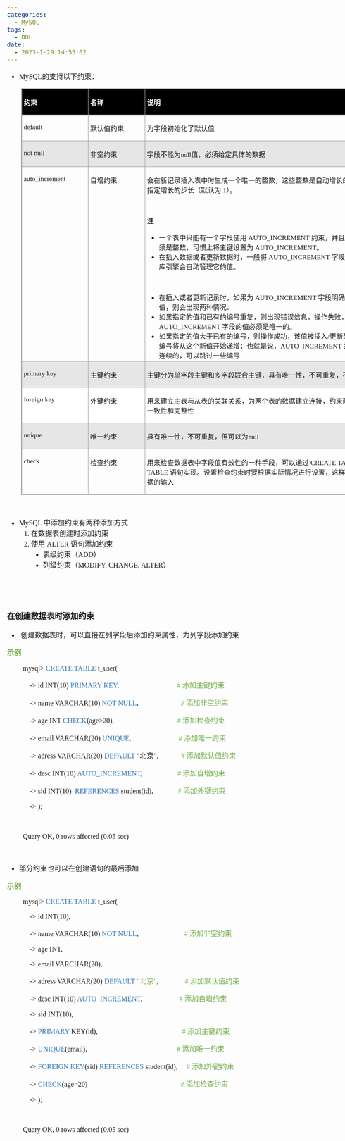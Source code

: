 ```yaml
---
categories:
  - MySQL
tags:
  - DDL
date:
  - 2023-1-29 14:55:02
---
```


<body lang=zh-CN style='font-family:"Microsoft YaHei UI";font-size:12.0pt'>
<!--StartFragment-->

<div style='direction:ltr;border-width:100%'>

<div style='direction:ltr;margin-top:0in;margin-left:0in;width:8.9604in'>

<div style='direction:ltr;margin-top:0in;margin-left:0in;width:8.9604in'>

<ul type=disc style='direction:ltr;unicode-bidi:embed;margin-top:0in;
 margin-bottom:0in'>
 <li style='margin-top:0;margin-bottom:0;vertical-align:middle'><span
     style='font-family:"Comic Sans MS";font-size:12.0pt'>MySQL</span><span
     style='font-family:"Microsoft YaHei UI";font-size:12.0pt'>的支持以下约束：</span></li>
</ul>

<div style='direction:ltr'>

<table border=1 cellpadding=0 cellspacing=0 valign=top style='direction:ltr;
 border-collapse:collapse;border-style:solid;border-color:#A3A3A3;border-width:
 1pt;margin-left:.3333in' title="" summary="">
 <tr>
  <td style='border-style:solid;border-color:#A3A3A3;border-width:1pt;
  background-color:black;vertical-align:top;width:1.4791in;padding:2.0pt 3.0pt 2.0pt 3.0pt'>
  <p style='font-family:"Microsoft YaHei UI";font-size:11.5pt;
  color:white'><span style='font-weight:bold'>约束</span></p>
  </td>
  <td style='border-style:solid;border-color:#A3A3A3;border-width:1pt;
  background-color:black;vertical-align:top;width:1.2506in;padding:2.0pt 3.0pt 2.0pt 3.0pt'>
  <p style='font-family:"Microsoft YaHei UI";font-size:11.5pt;
  color:white'><span style='font-weight:bold'>名称</span></p>
  </td>
  <td style='border-style:solid;border-color:#A3A3A3;border-width:1pt;
  background-color:black;vertical-align:top;width:5.6833in;padding:2.0pt 3.0pt 2.0pt 3.0pt'>
  <p style='font-family:"Microsoft YaHei UI";font-size:11.5pt;
  color:white'><span style='font-weight:bold'>说明</span></p>
  </td>
 </tr>
 <tr>
  <td style='border-style:solid;border-color:#A3A3A3;border-width:1pt;
  vertical-align:top;width:1.4791in;padding:2.0pt 3.0pt 2.0pt 3.0pt'>
  <p style='font-family:"Comic Sans MS";font-size:11.5pt'>default</p>
  </td>
  <td style='border-style:solid;border-color:#A3A3A3;border-width:1pt;
  vertical-align:top;width:1.2506in;padding:2.0pt 3.0pt 2.0pt 3.0pt'>
  <p style='font-family:"Microsoft YaHei UI";font-size:11.5pt'>默认值约束</p>
  </td>
  <td style='border-style:solid;border-color:#A3A3A3;border-width:1pt;
  vertical-align:top;width:5.6833in;padding:2.0pt 3.0pt 2.0pt 3.0pt'>
  <p style='font-family:"Microsoft YaHei UI";font-size:11.5pt'>为字段初始化了默认值</p>
  </td>
 </tr>
 <tr>
  <td style='border-style:solid;border-color:#A3A3A3;border-width:1pt;
  background-color:#E7E6E6;vertical-align:top;width:1.4791in;padding:2.0pt 3.0pt 2.0pt 3.0pt'>
  <p style='font-family:"Comic Sans MS";font-size:11.5pt'>not null</p>
  </td>
  <td style='border-style:solid;border-color:#A3A3A3;border-width:1pt;
  background-color:#E7E6E6;vertical-align:top;width:1.2506in;padding:2.0pt 3.0pt 2.0pt 3.0pt'>
  <p style='font-family:"Microsoft YaHei UI";font-size:11.5pt'>非空约束</p>
  </td>
  <td style='border-style:solid;border-color:#A3A3A3;border-width:1pt;
  background-color:#E7E6E6;vertical-align:top;width:5.6833in;padding:2.0pt 3.0pt 2.0pt 3.0pt'>
  <p style='font-size:11.5pt'><span style='font-family:"Microsoft YaHei UI"'>字段不能为</span><span
  style='font-family:"Comic Sans MS"'>null</span><span style='font-family:"Microsoft YaHei UI"'>值，必须给定具体的数据</span></p>
  </td>
 </tr>
 <tr>
  <td style='border-style:solid;border-color:#A3A3A3;border-width:1pt;
  vertical-align:top;width:1.4791in;padding:2.0pt 3.0pt 2.0pt 3.0pt'>
  <p style='font-family:"Comic Sans MS";font-size:11.5pt'
  lang=en-US>auto_increment</p>
  </td>
  <td style='border-style:solid;border-color:#A3A3A3;border-width:1pt;
  vertical-align:top;width:1.2506in;padding:2.0pt 3.0pt 2.0pt 3.0pt'>
  <p style='font-family:"Microsoft YaHei UI";font-size:11.5pt'>自增约束</p>
  </td>
  <td style='border-style:solid;border-color:#A3A3A3;border-width:1pt;
  vertical-align:top;width:5.8152in;padding:2.0pt 3.0pt 2.0pt 3.0pt'>
  <p style='font-size:11.5pt'><span style='font-family:"Microsoft YaHei UI"'>会在新记录插入表中时生成一个唯一的整数，这些整数是自动增长的，用户还可以指定增长的步长（默认为</span><span
  style='font-family:"Comic Sans MS"'> 1</span><span style='font-family:"Microsoft YaHei UI"'>）。</span></p>
  <p style='font-family:"Comic Sans MS";font-size:11.5pt'>&nbsp;</p>
  <p style='font-family:"Microsoft YaHei UI";font-size:11.5pt'><span
  style='font-weight:bold'>注</span></p>
  <ul type=disc style='direction:ltr;unicode-bidi:embed;margin-top:0in;
   margin-bottom:0in'>
   <li style='margin-top:0;margin-bottom:0;vertical-align:middle'><span
       style='font-family:"Microsoft YaHei UI";font-size:11.5pt'>一个表中只能有一个字段使用</span><span
       style='font-family:"Comic Sans MS";font-size:11.5pt'> AUTO_INCREMENT </span><span
       style='font-family:"Microsoft YaHei UI";font-size:11.5pt'>约束，并且该字段的类型必须是整数，习惯上将主键设置为</span><span
       style='font-family:"Comic Sans MS";font-size:11.5pt'> AUTO_INCREMENT</span><span
       style='font-family:"Microsoft YaHei UI";font-size:11.5pt'>。</span></li>
   <li style='margin-top:0;margin-bottom:0;vertical-align:middle'><span
       style='font-family:"Microsoft YaHei UI";font-size:11.5pt'>在插入数据或者更新数据时，一般将</span><span
       style='font-family:"Comic Sans MS";font-size:11.5pt'> AUTO_INCREMENT </span><span
       style='font-family:"Microsoft YaHei UI";font-size:11.5pt'>字段留空，因为数据库引擎会自动管理它的值。</span></li>
  </ul>
  <p style='margin-left:.375in;font-family:"Comic Sans MS";
  font-size:11.5pt'>&nbsp;</p>
  <ul type=disc style='direction:ltr;unicode-bidi:embed;margin-top:0in;
   margin-bottom:0in'>
   <li style='margin-top:0;margin-bottom:0;vertical-align:middle'><span
       style='font-family:"Microsoft YaHei UI";font-size:11.5pt'>在插入或者更新记录时，如果为</span><span
       style='font-family:"Comic Sans MS";font-size:11.5pt'> AUTO_INCREMENT </span><span
       style='font-family:"Microsoft YaHei UI";font-size:11.5pt'>字段明确地指定了一个值，则会出现两种情况：</span></li>
   <li style='margin-top:0;margin-bottom:0;vertical-align:middle'><span
       style='font-family:"Microsoft YaHei UI";font-size:11.5pt'>如果指定的值和已有的编号重复，则出现错误信息，操作失败，因为</span><span
       style='font-family:"Comic Sans MS";font-size:11.5pt'> AUTO_INCREMENT </span><span
       style='font-family:"Microsoft YaHei UI";font-size:11.5pt'>字段的值必须是唯一的。</span></li>
   <li style='margin-top:0;margin-bottom:0;vertical-align:middle'><span
       style='font-family:"Microsoft YaHei UI";font-size:11.5pt'>如果指定的值大于已有的编号，则操作成功，该值被插入</span><span
       style='font-family:"Comic Sans MS";font-size:11.5pt'>/</span><span
       style='font-family:"Microsoft YaHei UI";font-size:11.5pt'>更新到表中，下一个编号将从这个新值开始递增；也就是说，</span><span
       style='font-family:"Comic Sans MS";font-size:11.5pt'>AUTO_INCREMENT </span><span
       style='font-family:"Microsoft YaHei UI";font-size:11.5pt'>并不要求编号是连续的，可以跳过一些编号</span></li>
  </ul>
  </td>
 </tr>
 <tr>
  <td style='border-style:solid;border-color:#A3A3A3;border-width:1pt;
  background-color:#E7E6E6;vertical-align:top;width:1.4791in;padding:2.0pt 3.0pt 2.0pt 3.0pt'>
  <p style='font-family:"Comic Sans MS";font-size:11.5pt'>primary
  key</p>
  </td>
  <td style='border-style:solid;border-color:#A3A3A3;border-width:1pt;
  background-color:#E7E6E6;vertical-align:top;width:1.2506in;padding:2.0pt 3.0pt 2.0pt 3.0pt'>
  <p style='font-family:"Microsoft YaHei UI";font-size:11.5pt'>主键约束</p>
  </td>
  <td style='border-style:solid;border-color:#A3A3A3;border-width:1pt;
  background-color:#E7E6E6;vertical-align:top;width:5.7111in;padding:2.0pt 3.0pt 2.0pt 3.0pt'>
  <p style='font-size:11.5pt'><span style='font-family:"Microsoft YaHei UI"'>主键分为单字段主键和多字段联合主键，具有唯一性，不可重复，不可以为</span><span
  style='font-family:"Comic Sans MS"'>null</span></p>
  </td>
 </tr>
 <tr>
  <td style='border-style:solid;border-color:#A3A3A3;border-width:1pt;
  background-color:white;vertical-align:top;width:1.4791in;padding:2.0pt 3.0pt 2.0pt 3.0pt'>
  <p style='font-family:"Comic Sans MS";font-size:11.5pt'>foreign
  key</p>
  </td>
  <td style='border-style:solid;border-color:#A3A3A3;border-width:1pt;
  background-color:white;vertical-align:top;width:1.2506in;padding:2.0pt 3.0pt 2.0pt 3.0pt'>
  <p style='font-family:"Microsoft YaHei UI";font-size:11.5pt'>外键约束</p>
  </td>
  <td style='border-style:solid;border-color:#A3A3A3;border-width:1pt;
  background-color:white;vertical-align:top;width:5.7201in;padding:2.0pt 3.0pt 2.0pt 3.0pt'>
  <p style='font-family:"Microsoft YaHei UI";font-size:11.5pt'>用来建立主表与从表的关联关系，为两个表的数据建立连接，约束两个表中数据的一致性和完整性</p>
  </td>
 </tr>
 <tr>
  <td style='border-style:solid;border-color:#A3A3A3;border-width:1pt;
  background-color:#E7E6E6;vertical-align:top;width:1.4791in;padding:2.0pt 3.0pt 2.0pt 3.0pt'>
  <p style='font-family:"Comic Sans MS";font-size:11.5pt'>unique</p>
  </td>
  <td style='border-style:solid;border-color:#A3A3A3;border-width:1pt;
  background-color:#E7E6E6;vertical-align:top;width:1.2506in;padding:2.0pt 3.0pt 2.0pt 3.0pt'>
  <p style='font-family:"Microsoft YaHei UI";font-size:11.5pt'>唯一约束</p>
  </td>
  <td style='border-style:solid;border-color:#A3A3A3;border-width:1pt;
  background-color:#E7E6E6;vertical-align:top;width:5.6833in;padding:2.0pt 3.0pt 2.0pt 3.0pt'>
  <p style='font-size:11.5pt'><span style='font-family:"Microsoft YaHei UI"'>具有唯一性，不可重复，但可以为</span><span
  style='font-family:"Comic Sans MS"'>null</span></p>
  </td>
 </tr>
 <tr>
  <td style='border-style:solid;border-color:#A3A3A3;border-width:1pt;
  vertical-align:top;width:1.4791in;padding:2.0pt 3.0pt 2.0pt 3.0pt'>
  <p style='font-family:"Comic Sans MS";font-size:11.5pt'
  lang=en-US>check</p>
  </td>
  <td style='border-style:solid;border-color:#A3A3A3;border-width:1pt;
  vertical-align:top;width:1.2506in;padding:2.0pt 3.0pt 2.0pt 3.0pt'>
  <p style='font-family:"Microsoft YaHei UI";font-size:11.5pt'>检查约束</p>
  </td>
  <td style='border-style:solid;border-color:#A3A3A3;border-width:1pt;
  vertical-align:top;width:5.7243in;padding:2.0pt 3.0pt 2.0pt 3.0pt'>
  <p style='font-size:11.5pt'><span style='font-family:"Microsoft YaHei UI"'>用来检查数据表中字段值有效性的一种手段，可以通过</span><span
  style='font-family:"Comic Sans MS"'> CREATE TABLE </span><span
  style='font-family:"Microsoft YaHei UI"'>或</span><span style='font-family:
  "Comic Sans MS"'> ALTER TABLE </span><span style='font-family:"Microsoft YaHei UI"'>语句实现。设置检查约束时要根据实际情况进行设置，这样能够减少无效数据的输入</span></p>
  </td>
 </tr>
</table>

</div>

<p style='margin-left:.375in;font-family:"Comic Sans MS";font-size:
12.0pt' lang=en-US>&nbsp;</p>

<ul type=disc style='direction:ltr;unicode-bidi:embed;margin-top:0in;
 margin-bottom:0in'>
 <li style='margin-top:0;margin-bottom:0;vertical-align:middle'><span
     style='font-family:"Comic Sans MS";font-size:12.0pt' lang=en-US>MySQL </span><span
     style='font-family:"Microsoft YaHei UI";font-size:12.0pt' lang=zh-CN>中添加约束有两种添加方式</span></li>
 <ol type=1 style='direction:ltr;unicode-bidi:embed;margin-top:0in;margin-bottom:
  0in;font-family:"Comic Sans MS";font-size:12.0pt;font-weight:normal;
  font-style:normal'>
  <li value=1 style='margin-top:0;margin-bottom:0;vertical-align:middle'><span
      style='font-family:"Microsoft YaHei UI";font-size:12.0pt;font-weight:
      normal;font-style:normal;font-family:"Microsoft YaHei UI";font-size:12.0pt'>在数据表创建时添加约束</span></li>
  <li style='margin-top:0;margin-bottom:0;vertical-align:middle'><span
      style='font-family:"Microsoft YaHei UI";font-size:12.0pt' lang=zh-CN>使用</span><span
      style='font-family:"Comic Sans MS";font-size:12.0pt' lang=en-US> ALTER </span><span
      style='font-family:"Microsoft YaHei UI";font-size:12.0pt' lang=zh-CN>语句添加约束</span></li>
  <ul type=disc style='direction:ltr;unicode-bidi:embed;margin-top:0in;
   margin-bottom:0in'>
   <li style='margin-top:0;margin-bottom:0;vertical-align:middle'><span
       style='font-family:"Microsoft YaHei UI";font-size:12.0pt' lang=zh-CN>表级约束（</span><span
       style='font-family:"Comic Sans MS";font-size:12.0pt' lang=en-US>ADD</span><span
       style='font-family:"Microsoft YaHei UI";font-size:12.0pt' lang=zh-CN>）</span></li>
   <li style='margin-top:0;margin-bottom:0;vertical-align:middle'><span
       style='font-family:"Microsoft YaHei UI";font-size:12.0pt' lang=zh-CN>列级约束（</span><span
       style='font-family:"Comic Sans MS";font-size:12.0pt' lang=en-US>MODIFY,
       CHANGE, ALTER</span><span style='font-family:"Microsoft YaHei UI";
       font-size:12.0pt' lang=zh-CN>）</span></li>
  </ul>
 </ol>
</ul>

<p style='font-family:"Comic Sans MS";font-size:12.0pt'>&nbsp;</p>

<p style='font-family:"Comic Sans MS";font-size:13.5pt'>&nbsp;</p>

<p style='font-family:"Microsoft YaHei UI";font-size:13.5pt'><span
style='font-weight:bold'>在创建数据表时添加约束</span></p>

<ul type=disc style='direction:ltr;unicode-bidi:embed;margin-top:0in;
 margin-bottom:0in'>
 <li style='margin-top:0;margin-bottom:0;vertical-align:middle'><span
     style='font-family:"Comic Sans MS";font-size:12.0pt' lang=en-US><span
     style='mso-spacerun:yes'> </span></span><span style='font-family:"Microsoft YaHei UI";
     font-size:12.0pt' lang=zh-CN>创建数据表时，可以直接在列字段后添加约束属性，为列字段添加约束</span></li>
</ul>

<p style='font-family:"Microsoft YaHei UI";font-size:12.0pt;
color:#70AD47'><span style='font-weight:bold'>示例</span></p>

<p style='margin-left:.375in;font-family:"Comic Sans MS";font-size:
12.0pt' lang=en-US>mysql&gt; <span style='color:#2E75B5'>CREATE TABLE</span>
t_user(</p>

<p style='margin-left:.375in;font-size:12.0pt'><span
style='font-family:"Comic Sans MS"' lang=en-US><span
style='mso-spacerun:yes'>    </span>-&gt; id INT(10) </span><span
style='font-family:"Comic Sans MS";color:#2E75B5' lang=en-US>PRIMARY KEY</span><span
style='font-family:"Comic Sans MS"' lang=en-US>,<span
style='mso-spacerun:yes'>                                 </span></span><span
style='font-family:"Comic Sans MS";color:#70AD47' lang=en-US># </span><span
style='font-family:"Microsoft YaHei UI";color:#70AD47' lang=zh-CN>添加主键约束</span></p>

<p style='margin-left:.375in;font-size:12.0pt'><span
style='font-family:"Comic Sans MS"' lang=en-US><span
style='mso-spacerun:yes'>    </span>-&gt; name VARCHAR(10) </span><span
style='font-family:"Comic Sans MS";color:#2E75B5' lang=en-US>NOT NULL</span><span
style='font-family:"Comic Sans MS"' lang=en-US>,<span
style='mso-spacerun:yes'>                        </span></span><span
style='font-family:"Comic Sans MS";color:#70AD47' lang=en-US># </span><span
style='font-family:"Microsoft YaHei UI";color:#70AD47' lang=zh-CN>添加非空约束</span></p>

<p style='margin-left:.375in;font-size:12.0pt'><span
style='font-family:"Comic Sans MS"' lang=en-US><span
style='mso-spacerun:yes'>    </span>-&gt; age INT </span><span
style='font-family:"Comic Sans MS";color:#2E75B5' lang=en-US>CHECK</span><span
style='font-family:"Comic Sans MS"' lang=en-US>(age&gt;20),<span
style='mso-spacerun:yes'>                                   </span></span><span
style='font-family:"Comic Sans MS";color:#70AD47' lang=en-US><span
style='mso-spacerun:yes'> </span># </span><span style='font-family:"Microsoft YaHei UI";
color:#70AD47' lang=zh-CN>添加检查约束</span></p>

<p style='margin-left:.375in;font-size:12.0pt'><span
style='font-family:"Comic Sans MS"' lang=en-US><span
style='mso-spacerun:yes'>    </span>-&gt; email VARCHAR(20) </span><span
style='font-family:"Comic Sans MS";color:#2E75B5' lang=en-US>UNIQUE</span><span
style='font-family:"Comic Sans MS"' lang=en-US>,<span
style='mso-spacerun:yes'>                           </span></span><span
style='font-family:"Comic Sans MS";color:#70AD47' lang=en-US># </span><span
style='font-family:"Microsoft YaHei UI";color:#70AD47' lang=zh-CN>添加唯一约束</span></p>

<p style='margin-left:.375in;font-size:12.0pt'><span
style='font-family:"Comic Sans MS"' lang=en-US><span
style='mso-spacerun:yes'>    </span>-&gt; adress VARCHAR(20) </span><span
style='font-family:"Comic Sans MS";color:#2E75B5' lang=en-US>DEFAULT</span><span
style='font-family:"Comic Sans MS"' lang=en-US> &quot;</span><span
style='font-family:"Microsoft YaHei UI"' lang=zh-CN>北京</span><span
style='font-family:"Comic Sans MS"' lang=en-US>&quot;,<span
style='mso-spacerun:yes'>             </span></span><span style='font-family:
"Comic Sans MS";color:#70AD47' lang=en-US># </span><span style='font-family:
"Microsoft YaHei UI";color:#70AD47' lang=zh-CN>添加默认值约束</span></p>

<p style='margin-left:.375in;font-size:12.0pt'><span
style='font-family:"Comic Sans MS"' lang=en-US><span
style='mso-spacerun:yes'>    </span>-&gt; desc INT(10) </span><span
style='font-family:"Comic Sans MS";color:#2E75B5' lang=en-US>AUTO_INCREMENT</span><span
style='font-family:"Comic Sans MS"' lang=en-US>,<span
style='mso-spacerun:yes'>                    </span></span><span
style='font-family:"Comic Sans MS";color:#70AD47' lang=en-US># </span><span
style='font-family:"Microsoft YaHei UI";color:#70AD47' lang=zh-CN>添加自增约束</span></p>

<p style='margin-left:.375in;font-size:12.0pt'><span
style='font-family:"Comic Sans MS"' lang=en-US><span
style='mso-spacerun:yes'>    </span>-&gt; sid INT(10)<span
style='mso-spacerun:yes'>  </span></span><span style='font-family:"Comic Sans MS";
color:#2E75B5' lang=en-US>REFERENCES</span><span style='font-family:"Comic Sans MS"'
lang=en-US> student(id),<span style='mso-spacerun:yes'>              </span></span><span
style='font-family:"Comic Sans MS";color:#70AD47' lang=en-US># </span><span
style='font-family:"Microsoft YaHei UI";color:#70AD47' lang=zh-CN>添加外键约束</span></p>

<p style='margin-left:.375in;font-family:"Comic Sans MS";font-size:
12.0pt' lang=en-US><span style='mso-spacerun:yes'>    </span>-&gt; );</p>

<p style='margin-left:.375in;font-family:"Comic Sans MS";font-size:
12.0pt' lang=en-US>&nbsp;</p>

<p style='margin-left:.375in;font-family:"Comic Sans MS";font-size:
12.0pt'><span lang=zh-CN>Query OK, 0 rows affected (0.0</span><span lang=en-US>5</span><span
lang=zh-CN> sec)</span></p>

<p style='margin-left:.375in;font-family:"Comic Sans MS";font-size:
12.0pt'>&nbsp;</p>

<ul type=disc style='direction:ltr;unicode-bidi:embed;margin-top:0in;
 margin-bottom:0in'>
 <li style='margin-top:0;margin-bottom:0;vertical-align:middle'><span
     style='font-family:"Microsoft YaHei UI";font-size:12.0pt'>部分约束也可以在创建语句的最后添加</span></li>
</ul>

<p style='font-family:"Microsoft YaHei UI";font-size:12.0pt;
color:#70AD47'><span style='font-weight:bold'>示例</span></p>

<p style='margin-left:.375in;font-family:"Comic Sans MS";font-size:
12.0pt'>mysql&gt; <span style='color:#2E75B5'>CREATE TABLE</span> t_user(</p>

<p style='margin-left:.375in;font-family:"Comic Sans MS";font-size:
12.0pt'><span style='mso-spacerun:yes'>    </span>-&gt; id INT(10),</p>

<p style='margin-left:.375in;font-size:12.0pt'><span
style='font-family:"Comic Sans MS"'><span style='mso-spacerun:yes'>   
</span>-&gt; name VARCHAR(10) </span><span style='font-family:"Comic Sans MS";
color:#2E75B5'>NOT NULL</span><span style='font-family:"Comic Sans MS"'>,<span
style='mso-spacerun:yes'>                          </span></span><span
style='font-family:"Comic Sans MS";color:#70AD47'># </span><span
style='font-family:"Microsoft YaHei UI";color:#70AD47'>添加非空约束</span></p>

<p style='margin-left:.375in;font-family:"Comic Sans MS";font-size:
12.0pt'><span style='mso-spacerun:yes'>    </span>-&gt; age INT,<span
style='mso-spacerun:yes'>                                                
</span></p>

<p style='margin-left:.375in;font-family:"Comic Sans MS";font-size:
12.0pt'><span style='mso-spacerun:yes'>    </span>-&gt; email VARCHAR(20),</p>

<p style='margin-left:.375in;font-size:12.0pt'><span
style='font-family:"Comic Sans MS"'><span style='mso-spacerun:yes'>   
</span>-&gt; adress VARCHAR(20) </span><span style='font-family:"Comic Sans MS";
color:#2E75B5'>DEFAULT </span><span style='font-family:"Comic Sans MS";
color:#70AD47'>&quot;</span><span style='font-family:"Microsoft YaHei UI";
color:#70AD47'>北京</span><span style='font-family:"Comic Sans MS";color:#70AD47'>&quot;</span><span
style='font-family:"Comic Sans MS"'>,<span
style='mso-spacerun:yes'>               </span></span><span style='font-family:
"Comic Sans MS";color:#70AD47'># </span><span style='font-family:"Microsoft YaHei UI";
color:#70AD47'>添加默认值约束</span></p>

<p style='margin-left:.375in;font-size:12.0pt'><span
style='font-family:"Comic Sans MS"'><span style='mso-spacerun:yes'>   
</span>-&gt; desc INT(10) </span><span style='font-family:"Comic Sans MS";
color:#2E75B5'>AUTO_INCREMENT</span><span style='font-family:"Comic Sans MS"'>,<span
style='mso-spacerun:yes'>                     </span></span><span
style='font-family:"Comic Sans MS";color:#70AD47'># </span><span
style='font-family:"Microsoft YaHei UI";color:#70AD47'>添加自增约束</span></p>

<p style='margin-left:.375in;font-family:"Comic Sans MS";font-size:
12.0pt'><span style='mso-spacerun:yes'>    </span>-&gt; sid INT(10),</p>

<p style='margin-left:.375in;font-size:12.0pt'><span
style='font-family:"Comic Sans MS"'><span style='mso-spacerun:yes'>   
</span>-&gt; </span><span style='font-family:"Comic Sans MS";color:#2E75B5'>PRIMARY</span><span
style='font-family:"Comic Sans MS"'> KEY(id),<span
style='mso-spacerun:yes'>                                               
</span></span><span style='font-family:"Comic Sans MS";color:#70AD47'># </span><span
style='font-family:"Microsoft YaHei UI";color:#70AD47'>添加主键约束</span></p>

<p style='margin-left:.375in;font-size:12.0pt'><span
style='font-family:"Comic Sans MS"'><span style='mso-spacerun:yes'>   
</span>-&gt; </span><span style='font-family:"Comic Sans MS";color:#2E75B5'>UNIQUE</span><span
style='font-family:"Comic Sans MS"'>(email),<span
style='mso-spacerun:yes'>                                                  
</span></span><span style='font-family:"Comic Sans MS";color:#70AD47'># </span><span
style='font-family:"Microsoft YaHei UI";color:#70AD47'>添加唯一约束</span></p>

<p style='margin-left:.375in;font-size:12.0pt'><span
style='font-family:"Comic Sans MS"'><span style='mso-spacerun:yes'>   
</span>-&gt; </span><span style='font-family:"Comic Sans MS";color:#2E75B5'>FOREIGN
KEY</span><span style='font-family:"Comic Sans MS"'>(sid) </span><span
style='font-family:"Comic Sans MS";color:#2E75B5'>REFERENCES</span><span
style='font-family:"Comic Sans MS"'> student(id),<span
style='mso-spacerun:yes'>     </span></span><span style='font-family:"Comic Sans MS";
color:#70AD47'># </span><span style='font-family:"Microsoft YaHei UI";
color:#70AD47'>添加外键约束</span></p>

<p style='margin-left:.375in;font-size:12.0pt'><span
style='font-family:"Comic Sans MS"'><span style='mso-spacerun:yes'>   
</span>-&gt; </span><span style='font-family:"Comic Sans MS";color:#2E75B5'>CHECK</span><span
style='font-family:"Comic Sans MS"'>(age&gt;20)<span
style='mso-spacerun:yes'>                                                    
</span></span><span style='font-family:"Comic Sans MS";color:#70AD47'># </span><span
style='font-family:"Microsoft YaHei UI";color:#70AD47'>添加检查约束</span></p>

<p style='margin-left:.375in;font-family:"Comic Sans MS";font-size:
12.0pt'><span style='mso-spacerun:yes'>    </span>-&gt; );</p>

<p style='margin-left:.375in;font-family:"Comic Sans MS";font-size:
12.0pt'>&nbsp;</p>

<p style='margin-left:.375in;font-family:"Comic Sans MS";font-size:
12.0pt'><span lang=zh-CN>Query OK, 0 rows affected (0.0</span><span lang=en-US>5</span><span
lang=zh-CN> sec)</span></p>

<p style='font-family:"Comic Sans MS";font-size:12.0pt;color:#70AD47'>&nbsp;</p>

</div>

</div>

</div>

<!--EndFragment-->
</body>
